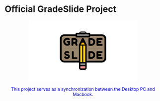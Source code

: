 # Official GradeSlide Project 
<p align="center">
  <img src="https://github.com/reginald-apps/gradeslide/blob/stable/images/mainlogo.png" width="350" title="hover text">
</p>
<p align="center" style="color:blue;">
  This project serves as a synchronization between the Desktop PC and Macbook.
</p>
